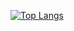 [![Top Langs](https://github-readme-stats.vercel.app/api/top-langs/?username=kpresseaustlaurent)](https://github.com/anuraghazra/github-readme-stats)
